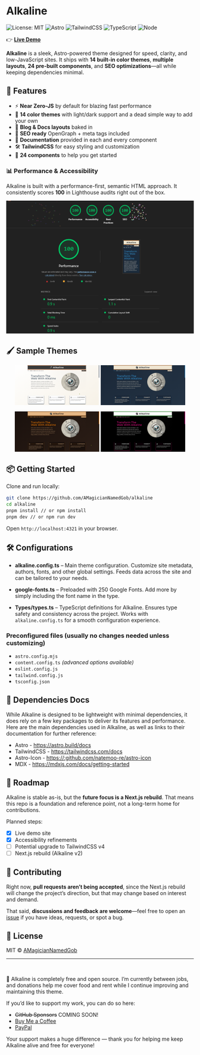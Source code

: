 # Alkaline

![License: MIT](https://img.shields.io/badge/License-MIT-yellow.svg)
![Astro](https://img.shields.io/badge/Astro-5.2.4-BC52EE?logo=astro)
![TailwindCSS](https://img.shields.io/badge/TailwindCSS-3.4.17-38B2AC?logo=tailwindcss)
![TypeScript](https://img.shields.io/badge/TypeScript-5.x-blue?logo=typescript)
![Node](https://img.shields.io/badge/Node-18+-339933?logo=node.js)

👉 **[Live Demo](https://alkaline-site.vercel.app/)**

**Alkaline** is a sleek, Astro-powered theme designed for speed, clarity, and low-JavaScript sites.
It ships with **14 built-in color themes**, **multiple layouts**, **24 pre-built components**, and **SEO optimizations**—all while keeping dependencies minimal.

## 🚀 Features

- ⚡ **Near Zero-JS** by default for blazing fast performance
- 🎨 **14 color themes** with light/dark support and a dead simple way to add your own
- 📝 **Blog & Docs layouts** baked in
- 🔎 **SEO ready** OpenGraph + meta tags included
- 📖 **Documentation** provided in each and every component
- 🛠️ **TailwindCSS** for easy styling and customization
- 🤯 **24 components** to help you get started

### 📊 Performance & Accessibility

Alkaline is built with a performance-first, semantic HTML approach.
It consistently scores **100** in Lighthouse audits right out of the box.

![Lighthouse score 100](screenshots/lighthouse.png "Alkaline Lighthouse report")

## 🖌️ Sample Themes

<p align="center">
  <img src="screenshots/theme-light.png" alt="Light theme" width="45%" />
  <img src="screenshots/theme-dark.png" alt="Dark theme" width="45%"/>
</p>

<p align="center">
  <img src="screenshots/theme-old-couch.png" alt="Old Couch theme" width="45%" />
  <img src="screenshots/theme-pop-punk.png" alt="Pop Punk theme" width="45%" />
</p>

## 📦 Getting Started

Clone and run locally:

```bash
git clone https://github.com/AMagicianNamedGob/alkaline
cd alkaline
pnpm install // or npm install
pnpm dev // or npm run dev
```

Open `http://localhost:4321` in your browser.

## 🛠️ Configurations

- **alkaline.config.ts** – Main theme configuration. Customize site metadata, authors, fonts, and other global settings. Feeds data across the site and can be tailored to your needs.

- **google-fonts.ts** – Preloaded with 250 Google Fonts. Add more by simply including the font name in the type.

- **Types/types.ts** – TypeScript definitions for Alkaline. Ensures type safety and consistency across the project. Works with `alkaline.config.ts` for a smooth configuration experience.

### Preconfigured files (usually no changes needed unless customizing)

- `astro.config.mjs`
- `content.config.ts` *(advanced options available)*
- `eslint.config.js`
- `tailwind.config.js`
- `tsconfig.json`


## 👻 Dependencies Docs

While Alkaline is designed to be lightweight with minimal dependencies, it does rely on a few key packages to deliver its features and performance. Here are the main dependencies used in Alkaline, as well as links to their documentation for further reference:

- Astro - <https://astro.build/docs>
- TailwindCSS - <https://tailwindcss.com/docs>
- Astro-Icon - <https://:github.com/natemoo-re/astro-icon>
- MDX - <https://mdxjs.com/docs/getting-started>

## 🔮 Roadmap

Alkaline is stable as-is, but the **future focus is a Next.js rebuild**.
That means this repo is a foundation and reference point, not a long-term home for contributions.

Planned steps:

- [x] Live demo site
- [x] Accessibility refinements
- [ ] Potential upgrade to TailwindCSS v4
- [ ] Next.js rebuild (Alkaline v2)

## 🤝 Contributing

Right now, **pull requests aren’t being accepted**, since the Next.js rebuild will change the project’s direction, but that may change based on interest and demand.

That said, **discussions and feedback are welcome**—feel free to open an [issue](../../issues) if you have ideas, requests, or spot a bug.

## 📜 License

MIT © [AMagicianNamedGob](https://github.com/AMagicianNamedGob)

---

<br />

🙏 Alkaline is completely free and open source. I’m currently between jobs, and donations help me cover food and rent while I continue improving and maintaining this theme.

If you’d like to support my work, you can do so here:

- ~~GitHub Sponsors~~ COMING SOON!
- [Buy Me a Coffee](https://buymeacoffee.com/trujared)
- [PayPal](https://www.paypal.biz/jaredMakes)

Your support makes a huge difference — thank you for helping me keep Alkaline alive and free for everyone!
